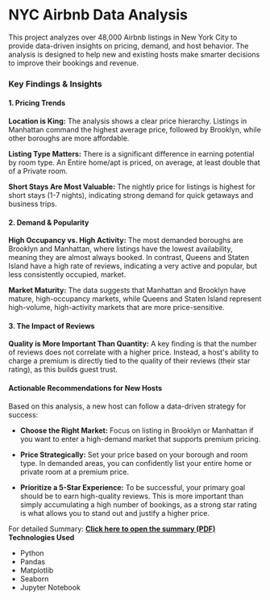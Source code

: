 #  NYC Airbnb Data Analysis
This project analyzes over 48,000 Airbnb listings in New York City to provide data-driven insights on pricing, demand, and host behavior. The analysis is designed to help new and existing hosts make smarter decisions to improve their bookings and revenue.

### Key Findings & Insights
#### 1. Pricing Trends
**Location is King:** The analysis shows a clear price hierarchy. Listings in Manhattan command the highest average price, followed by Brooklyn, while other boroughs are more affordable.

**Listing Type Matters:** There is a significant difference in earning potential by room type. An Entire home/apt is priced, on average, at least double that of a Private room.

**Short Stays Are Most Valuable:** The nightly price for listings is highest for short stays (1-7 nights), indicating strong demand for quick getaways and business trips.

#### 2. Demand & Popularity
**High Occupancy vs. High Activity:** The most demanded boroughs are Brooklyn and Manhattan, where listings have the lowest availability, meaning they are almost always booked. In contrast, Queens and Staten Island have a high rate of reviews, indicating a very active and popular, but less consistently occupied, market.

**Market Maturity:** The data suggests that Manhattan and Brooklyn have mature, high-occupancy markets, while Queens and Staten Island represent high-volume, high-activity markets that are more price-sensitive.

#### 3. The Impact of Reviews
**Quality is More Important Than Quantity:** A key finding is that the number of reviews does not correlate with a higher price. Instead, a host's ability to charge a premium is directly tied to the quality of their reviews (their star rating), as this builds guest trust.

#### Actionable Recommendations for New Hosts
Based on this analysis, a new host can follow a data-driven strategy for success:

- **Choose the Right Market:** Focus on listing in Brooklyn or Manhattan if you want to enter a high-demand market that supports premium pricing.

- **Price Strategically:** Set your price based on your borough and room type. In demanded areas, you can confidently list your entire home or private room at a premium price.

- **Prioritize a 5-Star Experience:** To be successful, your primary goal should be to earn high-quality reviews. This is more important than simply accumulating a high number of bookings, as a strong star rating is what allows you to stand out and justify a higher price.

For detailed Summary: [**Click here to open the summary (PDF)**](Reports/Summary.pdf)
**Technologies Used**
- Python
- Pandas
- Matplotlib
- Seaborn
- Jupyter Notebook

